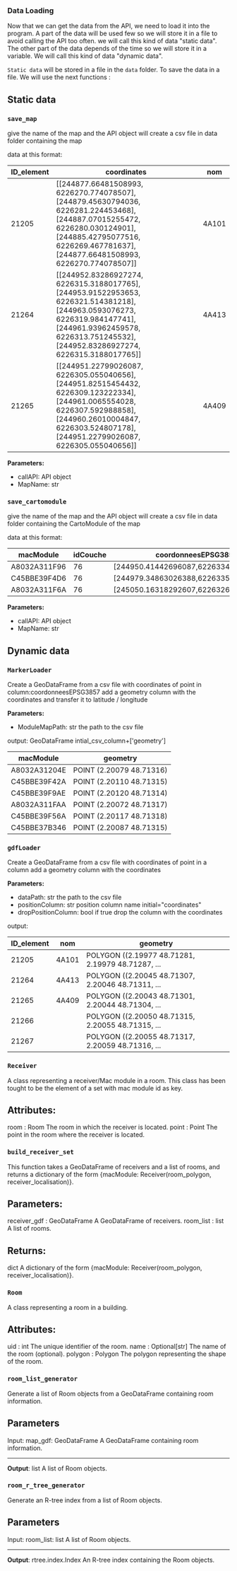 ### Data Loading

Now that we can get the data from the API, we need to load it into the program. A part of the data will be used few so we will store it in a file to avoid calling the API too often. we will call this kind of data "static data". The other part of the data depends of the time so we will store it in a variable. We will call this kind of data "dynamic data".

`Static data` will be stored in a file in the `data` folder. To save the data in a file. We will use the next functions :



## Static data

### `save_map`

give the name of the map and the API object
will create a csv file in data folder containing the map

data at this format:

| ID_element | coordinates | nom   |
|-----------|--------------------|-------|
| 21205     | [[244877.66481508993, 6226270.774078507], [244879.45630794036, 6226281.224453468], [244887.07015255472, 6226280.030124901], [244885.42795077516, 6226269.467781637], [244877.66481508993, 6226270.774078507]] | 4A101 |
| 21264     | [[244952.83286927274, 6226315.3188017765], [244953.91522953653, 6226321.514381218], [244963.0593076273, 6226319.984147741], [244961.93962459578, 6226313.751245532], [244952.83286927274, 6226315.3188017765]] | 4A413 |
| 21265     | [[244951.22799026087, 6226305.055040656], [244951.82515454432, 6226309.123222334], [244961.0065554028, 6226307.592988858], [244960.26010004847, 6226303.524807178], [244951.22799026087, 6226305.055040656]] | 4A409 |

**Parameters:**

- callAPI: API object
- MapName: str
  

### `save_cartomodule`

give the name of the map and the API object
will create a csv file in data folder containing the CartoModule of the map

data at this format:

| macModule                        | idCouche    | coordonneesEPSG3857 |
| -------------------------------- | ------------ | ---  |
| A8032A311F96 | 76 | [244950.41442696087,6226334.0893908525]  |
|C45BBE39F4D6 | 76 | [244979.34863026388,6226335.888478451]  |
| A8032A311F6A | 76 | [245050.16318292607,6226326.739568699]  |


**Parameters:**

- callAPI: API object
- MapName: str

## Dynamic data

### `MarkerLoader`

Create a GeoDataFrame from a csv file with coordinates of point in column:coordonneesEPSG3857
add a geometry column with the coordinates and transfer it to latitude / longitude

**Parameters:**

- ModuleMapPath: str
the path to the csv file

output: GeoDataFrame intial_csv_column+['geometry']

|   macModule   |      geometry       |
|--------------|---------------------|
| A8032A31204E | POINT (2.20079 48.71316) |
| C45BBE39F42A | POINT (2.20110 48.71315) |
| C45BBE39F9AE | POINT (2.20120 48.71314) |
| A8032A311FAA | POINT (2.20072 48.71317) |
| C45BBE39F56A | POINT (2.20117 48.71318) |
| C45BBE37B346 | POINT (2.20087 48.71315) |

### `gdfLoader`

Create a GeoDataFrame from a csv file with coordinates of point in a column
add a geometry column with the coordinates

**Parameters:**

- dataPath: str the path to the csv file
- positionColumn: str position column name initial="coordinates"
- dropPositionColumn: bool if true drop the column with the coordinates

output:

| ID_element |  nom  |                geometry                |
|------------|-------|---------------------------------------|
|    21205   | 4A101 | POLYGON ((2.19977 48.71281, 2.19979 48.71287, ... |
|    21264   | 4A413 | POLYGON ((2.20045 48.71307, 2.20046 48.71311, ... |
|    21265   | 4A409 | POLYGON ((2.20043 48.71301, 2.20044 48.71304, ... |
|    21266   |       | POLYGON ((2.20050 48.71315, 2.20055 48.71315, ... |
|    21267   |       | POLYGON ((2.20055 48.71317, 2.20059 48.71316, ... |

### `Receiver`
A class representing a receiver/Mac module in a room. This class has been tought to be the element of a set with mac module id as key.

**Attributes**:
-----------
room : Room
    The room in which the receiver is located.
point : Point
    The point in the room where the receiver is located.
### `build_receiver_set`

This function takes a GeoDataFrame of receivers and a list of rooms, and returns a dictionary of the form {macModule: Receiver(room_polygon, receiver_localisation)}.

**Parameters**:
-----------
receiver_gdf : GeoDataFrame
    A GeoDataFrame of receivers.
room_list : list
    A list of rooms.

**Returns**:
--------
dict
    A dictionary of the form {macModule: Receiver(room_polygon, receiver_localisation)}.


### `Room`

A class representing a room in a building.

**Attributes**:
-----------
uid : int
    The unique identifier of the room.
name : Optional[str]
    The name of the room (optional).
polygon : Polygon
    The polygon representing the shape of the room.

### `room_list_generator`

Generate a list of Room objects from a GeoDataFrame containing room information.

**Parameters**
----------
Input:
map_gdf: GeoDataFrame
    A GeoDataFrame containing room information.

-------
**Output**:
list
    A list of Room objects.

### `room_r_tree_generator`
Generate an R-tree index from a list of Room objects.

**Parameters**
----------
Input:
room_list: list
    A list of Room objects.

-------
**Output**:
rtree.index.Index
    An R-tree index containing the Room objects.
